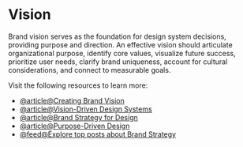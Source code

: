 # Vision

Brand vision serves as the foundation for design system decisions, providing purpose and direction. An effective vision should articulate organizational purpose, identify core values, visualize future success, prioritize user needs, clarify brand uniqueness, account for cultural considerations, and connect to measurable goals.

Visit the following resources to learn more:

- [@article@Creating Brand Vision](https://www.interaction-design.org/literature/article/branding-in-ux)
- [@article@Vision-Driven Design Systems](https://bradfrost.com/blog/post/the-design-system-ecosystem/)
- [@article@Brand Strategy for Design](https://alistapart.com/article/creating-a-brand-identity/)
- [@article@Purpose-Driven Design](https://designsystem.digital.gov/design-tokens/brand/)
- [@feed@Explore top posts about Brand Strategy](https://app.daily.dev/tags/branding?ref=roadmapsh)

